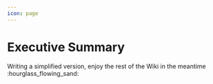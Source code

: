 ```yaml
---
icon: page
---
```


# Executive Summary

Writing a simplified version, enjoy the rest of the Wiki in the meantime :hourglass\_flowing\_sand:
